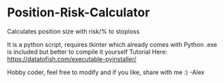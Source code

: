 # Position-Risk-Calculator

Calculates position size with risk/% to stoploss

It is a python script, requires tkinter which already comes with Python
.exe is included but better to compile it yourself
Tutorial Here: https://datatofish.com/executable-pyinstaller/

Hobby coder, feel free to modify and if you like, share with me :) -Alex
